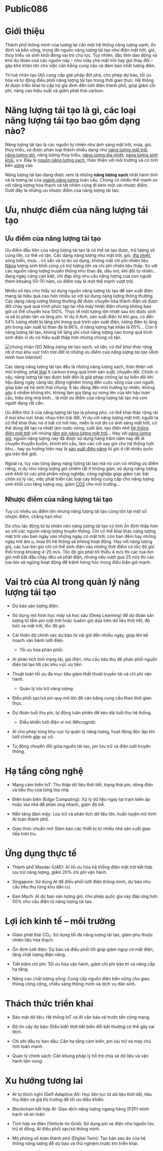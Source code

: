 # Public086

# Giới thiệu

Thành phố thông minh của tương lai cần một hệ thống năng lượng xanh, ổn định và bền vững, trong đó nguồn năng lượng tái tạo như điện mặt trời, gió, thủy triều và sinh khối đóng vai trò chủ lực. Tuy nhiên, đặc tính dao động và khó dự đoán của các nguồn này – như mây che mặt trời hay gió thay đổi – gây khó khăn lớn cho việc cân bằng cung cầu và đảm bảo chất lượng điện.

Trí tuệ nhân tạo (AI) cung cấp giải pháp đột phá, cho phép dự báo, tối ưu hóa và tự động điều phối năng lượng tái tạo trong thời gian thực. Hệ thống AI được triển khai từ cấp hộ gia đình đến lưới điện thành phố, giúp giảm chi phí, nâng cao hiệu suất và giảm phát thải carbon.

# Năng lượng tái tạo là gì, các loại năng lượng tái tạo bao gồm dạng nào?

Năng lượng tái tạo là các nguồn tự nhiên như ánh sáng mặt trời, mưa, gió, thủy triều, và được phân loại thành nhiều dạng như [năng lượng mặt trời](https://vuphong.vn/nang-luong-mat-troi-la-gi/), [năng lượng gió](https://vuphong.vn/thu-vi-ve-dien-gio/), năng lượng thủy triều, [năng lượng địa nhiệt](https://vuphong.vn/dien-dia-nhiet-huong-den-phat-trien-ben-vung/), [năng lượng sinh khối](https://vuphong.vn/uu-nhuoc-diem-cua-nang-luong-hoa-thach/), v.v. Đây là [nguồn năng lượng sạch](https://vuphong.vn/phat-trien-cac-nguon-nang-luong-sach/), thân thiện với môi trường và có tính bền [vững](https://vuphong.vn/vu-phong-quyet-tam-vung-buoc-chuyen-minh-vuon-tam-dai-chung/) cao.

Năng lượng tái tạo đang được xem là những **năng lượng sạch** nhất hành tinh và là tương lai của [ngành năng lượng](https://vuphong.vn/tong-quan-nganh-cong-nghiep-nang-luong-viet-nam/) toàn cầu. Chúng có nhiều thế mạnh so với năng lượng hóa thạch và tất nhiên cũng đi kèm một vài nhược điểm. Dưới đây là những ưu nhược điểm của năng lượng tái tạo:

# Ưu, nhược điểm của năng lượng tái tạo

## Ưu điểm của năng lượng tái tạo

Ưu điểm đầu tiên của năng lượng tái tạo là có thể tái tạo được, trữ lượng vô cùng lớn, có thể vô tận. Các dạng năng lượng như mặt trời, gió, [địa nhiệt,](https://vuphong.vn/dien-dia-nhiet-huong-den-phat-trien-ben-vung/) sóng biển, mưa… có sẵn và tự do sử dụng, không mất chi phí nhiên liệu. [Năng](https://vuphong.vn/uu-nhuoc-diem-cua-nang-luong-tai-tao/) lượng sinh khối cũng có trữ lượng lớn và chi phí nhiên liệu thấp. So với các nguồn năng lượng truyền thống như than đá, dầu mỏ, khí đốt tự nhiên… đang ngày càng cạn kiệt, chỉ đáp ứng nhu cầu năng lượng của con người thêm khoảng 50-70 năm, ưu điểm này là một thế mạnh vượt trội.

Nhiều số liệu cho thấy sử dụng nguồn năng lượng tái tạo để sản xuất điện mang lại hiệu quả cao hơn nhiều so với sử dụng năng lượng thông thường. Các dạng năng lượng thông thường để được chuyển hóa thành điện sẽ được đốt cháy quá quá trình phức tạp tại nhà máy nhiệt điện nhưng không bao giờ có thể chuyển hóa 100%. Thực tế một lượng lớn nhiệt sau khi được sinh ra sẽ bị phân tán và lãng phí. Ví dụ ở Anh, sản xuất điện từ khí gas, có đến 54% lượng nhiệt bị lãng phí trong quá trình sản xuất điện, lượng điện bị lãng phí trong sản xuất từ than đá là 66%, ở năng lượng hạt nhân là 65%… Còn ở năng lượng tái tạo, không hề lãng phí chút năng lượng nào trong quá trình sinh điện vì dù có hiệu suất thấp hơn nhưng chúng vô tận.

![chứng nhận ISO](images/image1.jpeg) _Năng lượng tái tạo sạch, vô tận, có thể khai thác rộng rãi ở mọi khu vực trên trái đất là những ưu điểm của năng lượng tái tạo (Ảnh minh họa internet)_

Các dạng năng lượng tái tạo đều là những năng lượng sạch, thân thiện với môi trường, phát[ thải](https://vuphong.vn/giam-khi-thai/) ít carbon trong quá trình sản xuất, chuyển đổi. Chính vì vậy, năng lượng tái tạo được biết đến là giải pháp chống lại sự biến đổi khí hậu đang ngày càng tác động nghiêm trọng đến cuộc sống của con người, giúp bảo vệ hệ sinh thái chung. Ít tác động đến môi trường tự nhiên, không gây ô nhiễm không khí, không làm gia tăng sự nóng lên của khí hậu toàn cầu, hiệu ứng nhà kính… là một ưu điểm của năng lượng tái tạo mà con người đang rất cần.

Ưu điểm thứ 3 của năng lượng tái tạo là phong phú, có thể khai thác rộng rãi ở mọi khu vực khác nhau trên trái đất. Ví dụ với năng lượng mặt trời, người ta có thể khai thác nó ở bất cứ nơi nào, miễn là nơi đó có ánh sáng mặt trời, có thể dùng để tạo ra nhiệt làm nước nóng, sưởi ấm, tạo điện nhờ [hệ thống điện mặt trời](https://vuphong.vn/dien-mat-troi/) với những [tấm pin năng lượng mặt trời](https://vuphong.vn/pin-nang-luong-mat-troi/)… Hay với [năng lượng gió](https://vuphong.vn/nha-may-dien-nang-luong-tai-tao/#section_two), nguồn năng lượng này đã được sử dụng hàng trăm năm nay để di chuyển thuyền buồm, khinh khí cầu, làm các cối xay gió cho hệ thống tưới tiêu… hay xu hướng hiện nay là [sản xuất điện năng](https://vuphong.vn/dien-nang-luong-mat-troi-lan-rong-khap-cac-vung-que/) từ gió ở rất nhiều quốc gia trên thế giới.

Ngoài ra, tùy vào từng dạng năng lượng tái tạo mà nó còn có những ưu điểm riêng, ví dụ như năng lượng gió chiếm rất ít không gian; sử dụng năng lượng sinh khối từ các phế phẩm nông nghiệp, công nghiệp giúp giảm các bãi chôn xử lý rác, việc phát triển các loại cây trồng cung cấp cho năng lượng sinh khối còn tăng lượng oxy, giảm [CO2](https://vuphong.vn/khi-co2-la-gi/) cho môi trường…

## Nhược điểm của năng lượng tái tạo

Tuy có nhiều ưu điểm lớn nhưng năng lượng tái tạo cũng tồn tại một số nhược điểm, chẳng hạn như:

Do chịu tác động từ tự nhiên nên năng lượng tái tạo có tính ổn định thấp hơn so với các nguồn năng lượng truyền thống. Chỉ có thể khai thác năng lượng mặt trời vào ban ngày vào những ngày có mặt trời, còn ban đêm hay những ngày trời âm u, mưa thì hệ thống sẽ không hoạt động. Hay với năng lượng gió, các tua-bin gió chỉ có thể sinh điện vào những thời điểm có tốc độ gió thổi trong khoảng 4-25 m/s. Tốc độ gió phải tối thiểu 4 m/s thì các tua-bin gió mới bắt đầu chạy đều và phát điện, nhưng nếu vượt qua 25 m/s thì các tua-bin sẽ ngừng hoạt động để tránh hỏng hóc trong điều kiện gió mạnh.

# Vai trò của AI trong quản lý năng lượng tái tạo

  * Dự báo sản lượng điện:

* Sử dụng mô hình học máy và học sâu (Deep Learning) để dự đoán sản lượng từ tấm pin mặt trời hoặc tuabin gió dựa trên dữ liệu thời tiết, độ bức xạ mặt trời, tốc độ gió.

* Cải thiện độ chính xác dự báo từ vài giờ đến nhiều ngày, giúp lên kế hoạch vận hành lưới điện.

  * Tối ưu hóa phân phối:

* AI phân tích tình trạng tải, giá điện, nhu cầu tiêu thụ để phân phối nguồn điện tái tạo tới các khu vực ưu tiên.

* Thuật toán tối ưu đa mục tiêu giảm thất thoát truyền tải và chi phí vận hành.

  * Quản lý lưu trữ năng lượng:

* Điều phối sạc/xả pin quy mô lớn để cân bằng cung cầu theo thời gian thực.

* Dự đoán tuổi thọ pin, tự động luân phiên để kéo dài tuổi thọ hệ thống.

  * Điều khiển lưới điện vi mô (Microgrid):

* AI cho phép từng khu vực tự quản lý năng lượng, hoạt động độc lập khi lưới chính gặp sự cố.

* Tự động chuyển đổi giữa nguồn tái tạo, pin lưu trữ và điện lưới truyền thống.


# Hạ tầng công nghệ

  * Mạng cảm biến IoT: Thu thập dữ liệu thời tiết, trạng thái pin, dòng điện và tiêu thụ của từng tòa nhà.

  * Điện toán biên (Edge Computing): Xử lý dữ liệu ngay tại trạm biến áp hoặc tòa nhà để phản ứng nhanh, giảm độ trễ.

  * Nền tảng đám mây: Lưu trữ và phân tích dữ liệu lớn, huấn luyện mô hình AI toàn thành phố.

  * Giao thức chuẩn mở: Đảm bảo các thiết bị từ nhiều nhà sản xuất giao tiếp trơn tru.


# Ứng dụng thực tế

  * Thành phố Masdar (UAE): AI tối ưu hóa hệ thống điện mặt trời kết hợp lưu trữ năng lượng, giảm 20% chi phí vận hành.

  * Singapore: Sử dụng AI để điều phối lưới điện thông minh, dự báo nhu cầu tiêu thụ từng khu dân cư.

  * Đan Mạch: AI dự báo sản lượng gió, cho phép quốc gia này đáp ứng hơn 50% nhu cầu điện từ năng lượng tái tạo.


# Lợi ích kinh tế – môi trường

  * Giảm phát thải CO₂: Sử dụng tối đa năng lượng tái tạo, giảm phụ thuộc nhiên liệu hóa thạch.

  * Ổn định lưới điện: Dự báo và điều phối tốt giúp giảm nguy cơ mất điện, tăng chất lượng điện năng.

  * Tiết kiệm chi phí: Tối ưu hóa vận hành, giảm chi phí bảo trì và nâng cấp hạ tầng.

  * Nâng cao chất lượng sống: Cung cấp nguồn điện bền vững cho giao thông công cộng, chiếu sáng thông minh và dịch vụ dân sinh.


# Thách thức triển khai

  * Bảo mật dữ liệu: Hệ thống IoT và AI cần bảo vệ trước tấn công mạng.

  * Độ tin cậy dự báo: Điều kiện thời tiết biến đổi bất thường có thể gây sai lệch.

  * Chi phí đầu tư ban đầu: Cần hạ tầng cảm biến, pin lưu trữ và máy chủ tính toán mạnh.

  * Quản lý chính sách: Cần khung pháp lý hỗ trợ chia sẻ dữ liệu và vận hành liên vùng.


# Xu hướng tương lai

  * AI tự thích nghi (Self-Adaptive AI): Học liên tục từ dữ liệu thời tiết, tiêu thụ điện và giá thị trường để tối ưu điều khiển.

  * Blockchain kết hợp AI: Giao dịch năng lượng ngang hàng (P2P) minh bạch và an toàn.

  * Tích hợp xe điện (Vehicle-to-Grid): Sử dụng pin xe điện như nguồn lưu trữ di động, AI điều phối sạc/xả thông minh.

  * Mô phỏng số toàn thành phố (Digital Twin): Tạo bản sao ảo của hệ thống năng lượng để dự báo và thử nghiệm trước khi triển khai.